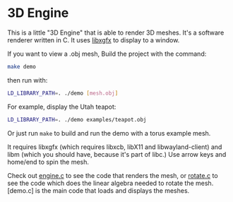 # 3D Engine
This is a little "3D Engine" that is able to render 3D meshes. It's a software renderer written in C. It uses [libxgfx](https://github.com/thecoder08/xgfx) to display to a window.

If you want to view a .obj mesh, Build the project with the command:
```sh
make demo
```
then run with:
```sh
LD_LIBRARY_PATH=. ./demo [mesh.obj]
```
For example, display the Utah teapot:
```sh
LD_LIBRARY_PATH=. ./demo examples/teapot.obj
```
Or just run `make` to build and run the demo with a torus example mesh.

It requires libxgfx (which requires libxcb, libX11 and libwayland-client) and libm (which you should have, because it's part of libc.) Use arrow keys and home/end to spin the mesh.

Check out [engine.c](engine.c) to see the code that renders the mesh, or [rotate.c](rotate.c) to see the code which does the linear algebra needed to rotate the mesh. [demo.c] is the main code that loads and displays the meshes.